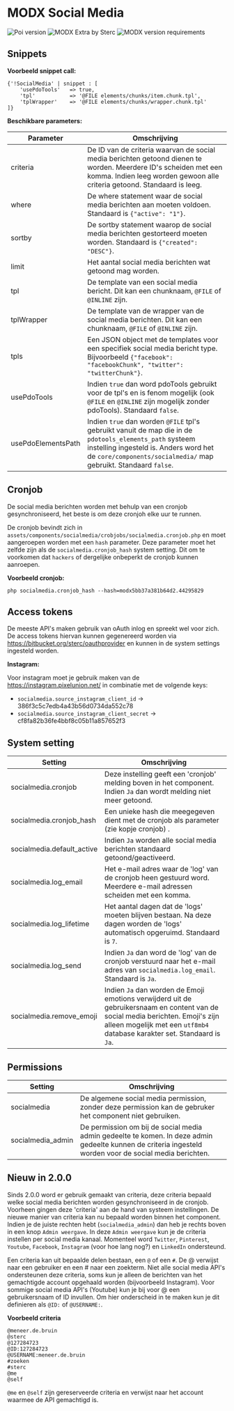 # MODX Social Media
![Poi version](https://img.shields.io/badge/version-2.0.0-red.svg) ![MODX Extra by Sterc](https://img.shields.io/badge/checked%20by-Oetzie-blue.svg) ![MODX version requirements](https://img.shields.io/badge/modx%20version%20requirement-2.4%2B-brightgreen.svg)

## Snippets

**Voorbeeld snippet call:**

```
{'!SocialMedia' | snippet : [
    'usePdoTools'   => true,
    'tpl'           => '@FILE elements/chunks/item.chunk.tpl',
    'tplWrapper'    => '@FILE elements/chunks/wrapper.chunk.tpl'
]}
```

**Beschikbare parameters:**

| Parameter                  | Omschrijving                                                                 |
|----------------------------|------------------------------------------------------------------------------|
| criteria                   | De ID van de criteria waarvan de social media berichten getoond dienen te worden. Meerdere ID's scheiden met een komma. Indien leeg worden gewoon alle criteria getoond. Standaard is leeg. |
| where                      | De where statement waar de social media berichten aan moeten voldoen. Standaard is `{"active": "1"}`. |
| sortby                     | De sortby statement waarop de social media berichten gestorteerd moeten worden. Standaard is `{"created": "DESC"}`. |
| limit                      | Het aantal social media berichten wat getoond mag worden. |
| tpl                        | De template van een social media bericht. Dit kan een chunknaam, `@FILE` of `@INLINE` zijn. |
| tplWrapper                 | De template van de wrapper van de social media berichten. Dit kan een chunknaam, `@FILE` of `@INLINE` zijn. |
| tpls                       | Een JSON object met de templates voor een specifiek social media bericht type. Bijvoorbeeld `{"facebook": "facebookChunk", "twitter": "twitterChunk"}`. |
| usePdoTools                | Indien `true` dan word pdoTools gebruikt voor de tpl's en is fenom mogelijk (ook `@FILE` en `@INLINE` zijn mogelijk zonder pdoTools). Standaard `false`. |
| usePdoElementsPath         | Indien `true` dan worden `@FILE` tpl's gebruikt vanuit de map die in de `pdotools_elements_path` systeem instelling ingesteld is. Anders word het de `core/components/socialmedia/` map gebruikt. Standaard `false`. |

## Cronjob

De social media berichten worden met behulp van een cronjob gesynchroniseerd, het beste is om deze cronjoh elke uur te runnen.

De cronjob bevindt zich in `assets/components/socialmedia/crobjobs/socialmedia.cronjob.php` en moet aangeroepen worden met een `hash` parameter. Deze parameter moet het zelfde zijn als de `socialmedia.cronjob_hash` system setting. Dit om te voorkomen dat `hackers` of dergelijke onbeperkt de cronjob kunnen aanroepen.

**Voorbeeld cronjob:**

```
php socialmedia.cronjob_hash --hash=modx5bb37a381b64d2.44295829
```

## Access tokens

De meeste API's maken gebruik van oAuth inlog en spreekt wel voor zich. De access tokens hiervan kunnen gegenereerd worden via https://bitbucket.org/sterc/oauthprovider en kunnen in de system settings ingesteld worden.

**Instagram:**

Voor instagram moet je gebruik maken van de https://instagram.pixelunion.net/ in combinatie met de volgende keys:

- `socialmedia.source_instagram_client_id` -> 386f3c5c7edb4a43b56d0734da552c78
- `socialmedia.source_instagram_client_secret` -> cf8fa82b36fe4bbf8c05b11a857652f3

## System setting

| Setting                    | Omschrijving                                                                 |
|----------------------------|------------------------------------------------------------------------------|
| socialmedia.cronjob        | Deze instelling geeft een 'cronjob' melding boven in het component. Indien `Ja` dan wordt melding niet meer getoond. |
| socialmedia.cronjob_hash   | Een unieke hash die meegegeven dient met de cronjob als parameter (zie kopje cronjob) . |
| socialmedia.default_active | Indien `Ja` worden alle social media berichten standaard getoond/geactiveerd. |
| socialmedia.log_email      | Het e-mail adres waar de 'log' van de cronjob heen gestuurd word. Meerdere e-mail adressen scheiden met een komma. |
| socialmedia.log_lifetime   | Het aantal dagen dat de 'logs' moeten blijven bestaan. Na deze dagen worden de 'logs' automatisch opgeruimd. Standaard is `7`. |
| socialmedia.log_send       | Indien `Ja` dan word de 'log' van de cronjob verstuurd naar het e-mail adres van `socialmedia.log_email`. Standaard is `Ja`. |
| socialmedia.remove_emoji   | Indien `Ja` dan worden de Emoji emotions verwijderd uit de gebruikersnaam en content van de social media berichten. Emoji's zijn alleen mogelijk met een `utf8mb4` database karakter set. Standaard is `Ja`. |

## Permissions

| Setting                    | Omschrijving                                                                 |
|----------------------------|------------------------------------------------------------------------------|
| socialmedia                | De algemene social media permission, zonder deze permission kan de gebruker het component niet gebruiken. |
| socialmedia_admin          | De permission om bij de social media admin gedeelte te komen. In deze admin gedeelte kunnen de criteria ingesteld worden voor de social media berichten. |


## Nieuw in 2.0.0

Sinds 2.0.0 word er gebruik gemaakt van criteria, deze criteria bepaald welke social media berichten worden gesynchroniseerd in de cronjob. Voorheen gingen deze 'criteria' aan de hand van systeem instellingen. De nieuwe manier van criteria kan nu bepaald worden binnen het component. Indien je de juiste rechten hebt (`socialmedia_admin`) dan heb je rechts boven in een knop `Admin weergave`.
In deze `Admin weergave` kun je de criteria instellen per social media kanaal. Momenteel word `Twitter`, `Pinterest`, `Youtube`, `Facebook`, `Instagram` (voor hoe lang nog?) en `LinkedIn` ondersteund.

Een criteria kan uit bepaalde delen bestaan, een `@` of een `#`. De @ verwijst naar een gebruiker en een # naar een zoekterm. Niet alle social media API's ondersteunen deze criteria, soms kun je alleen de berichten van het gemachtigde account opgehaald worden (bijvoorbeeld Instagram). Voor sommige social media API\'s (Youtube) kun je bij voor @ een gebruikersnaam of ID invullen. Om hier onderscheid in te maken kun je dit definieren als `@ID:` of `@USERNAME:`.

**Voorbeeld criteria**

```
@meneer.de.bruin
@sterc
@127284723
@ID:127284723
@USERNAME:meneer.de.bruin
#zoeken
#sterc
@me
@self
```

`@me` en `@self` zijn gereserveerde criteria en verwijst naar het account waarmee de API gemachtigd is.